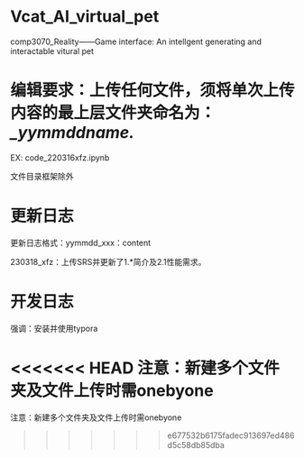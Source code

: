 # Vcat_AI_virtual_pet
comp3070_Reality——Game interface: An intellgent  generating and interactable vitural pet 

# 编辑要求：上传任何文件，须将单次上传内容的最上层文件夹命名为：*_yymmddname.*
EX: code_220316xfz.ipynb

文件目录框架除外


# 更新日志

更新日志格式：yymmdd_xxx：content

230318_xfz：上传SRS并更新了1.*简介及2.1性能需求。



# 开发日志

强调：安装并使用typora

<<<<<<< HEAD
注意：新建多个文件夹及文件上传时需onebyone
=======
注意：新建多个文件夹及文件上传时需onebyone

>>>>>>> e677532b6175fadec913697ed486d5c58db85dba

